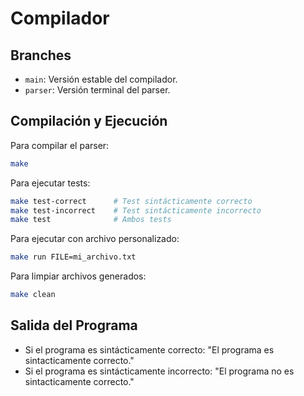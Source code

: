 # Compilador

## Branches

- `main`: Versión estable del compilador.
- `parser`: Versión terminal del parser.

## Compilación y Ejecución

Para compilar el parser:
```bash
make
```

Para ejecutar tests:
```bash
make test-correct      # Test sintácticamente correcto
make test-incorrect    # Test sintácticamente incorrecto
make test              # Ambos tests
```

Para ejecutar con archivo personalizado:
```bash
make run FILE=mi_archivo.txt
```

Para limpiar archivos generados:
```bash
make clean
```

## Salida del Programa

- Si el programa es sintácticamente correcto: "El programa es sintacticamente correcto."
- Si el programa es sintácticamente incorrecto: "El programa no es sintacticamente correcto."